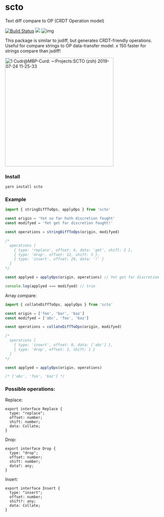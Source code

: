 # scto
Text diff compare to OP (CRDT Operation model)

[![Build Status](https://travis-ci.org/cudr/scto.svg?branch=master)](https://travis-ci.org/cudr/scto)
<img src="https://img.shields.io/bundlephobia/minzip/scto.svg" />
![img](https://camo.githubusercontent.com/21132e0838961fbecb75077042aa9b15bc0bf6f9/68747470733a2f2f62616467656e2e6e65742f62616467652f4275696c74253230576974682f547970655363726970742f626c7565)

This package is similar to jsdiff, but generates CRDT-friendly operations. Useful for compare strings to OP data-transfer model. x 150 faster for strings compare than jsdiff!

<img width="353" alt="1  Cudr@MBP-Curd: ~:Projects:SCTO (zsh) 2019-07-24 11-25-33" src="https://user-images.githubusercontent.com/23132107/61777936-85d6e280-ae06-11e9-8daa-ea026289cedd.png">

### Install

```bash
yarn install scto
```

### Example

```js
import { stringDiffToOps, applyOps } from 'scto'

const origin = 'Yet so far hath discretion fought'
const modifyed = 'Yet get far discretion fought!'

const operations = stringDiffToOps(origin, modifyed)

/*
  operations [
    { type: 'replace', offset: 4, data: 'get', shift: 2 },
    { type: 'drop', offset: 12, shift: 5 },
    { type: 'insert', offset: 29, data: '!' }
  ] 
*/

const applyed = applyOps(origin, operations) // Yet get far discretion fought!

console.log(applyed === modifyed) // true
```

Array compare:
```js
import { collateDiffToOps, applyOps } from 'scto'

const origin = ['foo', 'bar', 'baz']
const modifyed = ['abc', 'foo', 'baz']

const operations = collateDiffToOps(origin, modifyed)

/*
  operations [
    { type: 'insert', offset: 0, data: ['abc'] },
    { type: 'drop', offset: 2, shift: 1 }
  ] 
*/

const applyed = applyOps(origin, operations)

/* ['abc', 'foo', 'baz'] */
```


### Possible operations:

Replace:
```
export interface Replace {
  type: "replace";
  offset: number;
  shift: number;
  data: Collate;
}
```

Drop:
```
export interface Drop {
  type: "drop";
  offset: number;
  shift: number;
  data?: any;
}
```

Insert:
```
export interface Insert {
  type: "insert";
  offset: number;
  shift?: any;
  data: Collate;
}
```
